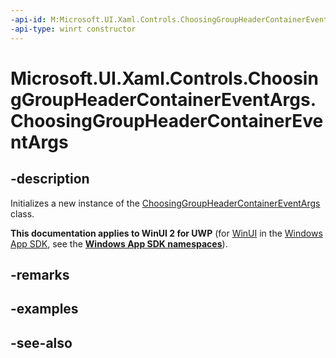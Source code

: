 ```yaml
---
-api-id: M:Microsoft.UI.Xaml.Controls.ChoosingGroupHeaderContainerEventArgs.#ctor
-api-type: winrt constructor
---
```


<!-- Method syntax
public ChoosingGroupHeaderContainerEventArgs()
-->

# Microsoft.UI.Xaml.Controls.ChoosingGroupHeaderContainerEventArgs.ChoosingGroupHeaderContainerEventArgs

## -description
Initializes a new instance of the [ChoosingGroupHeaderContainerEventArgs](choosinggroupheadercontainereventargs.md) class.

**This documentation applies to WinUI 2 for UWP** (for [WinUI](/windows/apps/winui/winui3/) in the [Windows App SDK](/windows/apps/windows-app-sdk/), see the **[Windows App SDK namespaces](/windows/windows-app-sdk/api/winrt/)**).

## -remarks

## -examples

## -see-also
